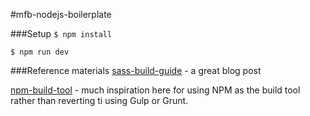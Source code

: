 #mfb-nodejs-boilerplate

###Setup
`$ npm install`

`$ npm run dev`

###Reference materials
[sass-build-guide](https://github.com/hellobrian/sass-recipes/tree/master/node-sass) - a great blog post

[npm-build-tool](https://www.keithcirkel.co.uk/how-to-use-npm-as-a-build-tool/) - much inspiration here for using NPM as the build tool rather than reverting ti using Gulp or Grunt.
